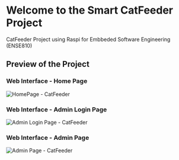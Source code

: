 <h1>Welcome to the Smart CatFeeder Project</h1>

CatFeeder Project using Raspi for Embbeded Software Engineering (ENSE810)

<h2>Preview of the Project</h2>

<h3>Web Interface - Home Page</h3>

![HomePage - CatFeeder](https://github.com/SithumNanayakkara/CatFeeder/assets/115341061/d0ffb027-2fe9-423c-98b4-d136594b1c4b)

<h3>Web Interface - Admin Login Page</h3>

![Admin Login Page - CatFeeder](https://github.com/SithumNanayakkara/CatFeeder/assets/115341061/27e40b78-2b22-4ad3-839b-4f09602358d9)

<h3>Web Interface - Admin Page</h3>

![Admin Page - CatFeeder](https://github.com/SithumNanayakkara/CatFeeder/assets/115341061/c5ddc29b-f6df-429e-bb3e-341f24cd7937)
